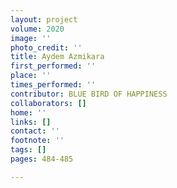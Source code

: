 ```yaml
---
layout: project
volume: 2020
image: ''
photo_credit: ''
title: Aydem Azmikara
first_performed: ''
place: ''
times_performed: ''
contributor: BLUE BIRD OF HAPPINESS
collaborators: []
home: ''
links: []
contact: ''
footnote: ''
tags: []
pages: 484-485

---
```




